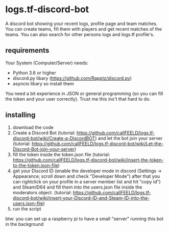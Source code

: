 # logs.tf-discord-bot
A discord bot showing your recent logs, profile page and team matches. You can create teams, fill them with players and get recent matches of the teams. You can also search for other persons logs and logs.tf profile's.

## requirements
Your System (Computer/Server) needs: 
- Python 3.6 or higher
- discord.py libary (https://github.com/Rapptz/discord.py)
- asyncio libary
so install them

You need a bit experience in JSON or general programming (so you can fill the token and your user correctly). Trust me this ins't that hard to do.

## installing
1. download the code
2. Create a Discord Bot (tutorial: https://github.com/callFEELD/logs.tf-discord-bot/wiki/Create-a-DiscordBOT) and let the bot join your server (tutorial: https://github.com/callFEELD/logs.tf-discord-bot/wiki/Let-the-Discord-Bot-join-your-server)
3. fill the token inside the token.json file (tutorial: https://github.com/callFEELD/logs.tf-discord-bot/wiki/insert-the-token-to-the-token.json-file)
4. get your Discord ID (enable the developer mode in discord (Settings -> Appearance; scroll down and check "Developer Mode") after that you can rightclick on your profile in a server member list and hit "copy id") and SteamID64 and fill them into the users.json file inside the moderators object. (tutorial: https://github.com/callFEELD/logs.tf-discord-bot/wiki/insert-your-Discord-ID-and-Steam-ID-into-the-users.json-file)
5. run the script
 
 btw: you can set up a raspberry pi to have a small "server" running this bot in the background
